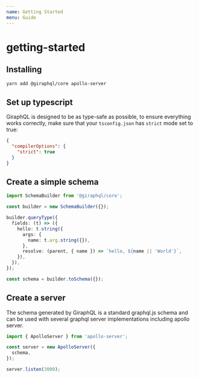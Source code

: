 ```yaml
---
name: Getting Started
menu: Guide
---
```


# getting-started

## Installing

```bash
yarn add @giraphql/core apollo-server
```

## Set up typescript

GiraphQL is designed to be as type-safe as possible, to ensure everything works correctly, make sure
that your `tsconfig.json` has `strict` mode set to true:

```json
{
  "compilerOptions": {
    "strict": true
  }
}
```

## Create a simple schema

```typescript
import SchemaBuilder from '@giraphql/core';

const builder = new SchemaBuilder({});

builder.queryType({
  fields: (t) => ({
    hello: t.string({
      args: {
        name: t.arg.string({}),
      },
      resolve: (parent, { name }) => `hello, ${name || 'World'}`,
    }),
  }),
});

const schema = builder.toSchema({});
```

## Create a server

The schema generated by GiraphQL is a standard graphql.js schema and can be used with several
graphql server implementations including apollo server.

```typescript
import { ApolloServer } from 'apollo-server';

const server = new ApolloServer({
  schema,
});

server.listen(3000);
```
